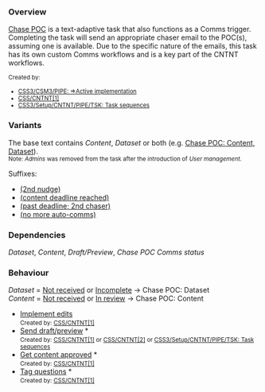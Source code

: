 ### Overview

<u>Chase POC</u> is a text-adaptive task that also functions as a Comms trigger. Completing the task will send an appropriate chaser email to the POC(s), assuming one is available. Due to the specific nature of the emails, this task has its own custom Comms workflows and is a key part of the CNTNT workflows.  

<small>Created by:

- [CSS3/CSM3/PIPE: ⇒Active implementation]()  
- [CSS/CNTNT[1]](../workflows/CSS-CNTNT-1-Content-dropdown-change.md)  
- [CSS3/Setup/CNTNT/PIPE/TSK: Task sequences](../workflows/CSS3-Setup-CNTNT-PIPE-TSK-Task-sequences.md)  

</small> 

### Variants

The base text contains <i>Content</i>, <i>Dataset</i> or both (e.g. <u>Chase POC: Content, Dataset</u>).  
<small>Note: <i>Admins</i> was removed from the task after the introduction of <i>User management</i>.</small>  

Suffixes:  
- <u>(2nd nudge)</u>  
- <u>(content deadline reached)</u>  
- <u>(past deadline; 2nd chaser)</u>  
- <u>(no more auto-comms)</u>  

### Dependencies

*Dataset*, *Content*, *Draft/Preview*, *Chase POC Comms status*  

### Behaviour  

*Dataset* = <u>Not received</u> or <u>Incomplete</u> → Chase POC: Dataset  
*Content* = <u>Not received</u> or <u>In review</u> → Chase POC: Content  

- <u>Implement edits</u>  
<small>Created by: [CSS/CNTNT[1]](../workflows/CSS-CNTNT-1-Content-dropdown-change.md)</small>  
- <u>Send draft/preview</u> *  
<small>Created by: [CSS/CNTNT[1]](../workflows/CSS-CNTNT-1-Content-dropdown-change.md) or [CSS/CNTNT[2]](../workflows/CSS-CNTNT-2-Update-CSS-tasks.md) or [CSS3/Setup/CNTNT/PIPE/TSK: Task sequences](../workflows/CSS3-Setup-CNTNT-PIPE-TSK-Task-sequences.md)</small>  
- <u>Get content approved</u> *  
<small>Created by: [CSS/CNTNT[1]](../workflows/CSS-CNTNT-1-Content-dropdown-change.md)</small>   
- <u>Tag questions</u> *  
<small>Created by: [CSS/CNTNT[1]](../workflows/CSS-CNTNT-1-Content-dropdown-change.md)</small>   

